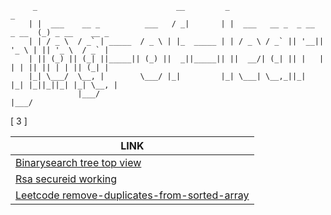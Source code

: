         
         _                               __         _                            _
        | |  ___    __ _          ___   / _|       | |  ___   __ _  _ __  _ __  (_) _ __    __ _
        | | / _ \  / _` | _____  / _ \ | |_  _____ | | / _ \ / _` || '__|| '_ \ | || '_ \  / _` |
        | || (_) || (_| ||_____|| (_) ||  _||_____|| ||  __/| (_| || |   | | | || || | | || (_| |
        |_| \___/  \__, |        \___/ |_|         |_| \___| \__,_||_|   |_| |_||_||_| |_| \__, |
                   |___/                                                                   |___/
        

[ 3 ]

| LINK |
|------|
|[Binarysearch tree top view](https://github.com/ravish0007/log-of-learning/tree/main/notes/notes-04-jan-2021.md#1---binarysearch-tree-top-view) |
|[Rsa secureid working](https://github.com/ravish0007/log-of-learning/tree/main/notes/notes-04-jan-2021.md#2---rsa-secureid-working) |
|[Leetcode remove-duplicates-from-sorted-array](https://github.com/ravish0007/log-of-learning/tree/main/notes/notes-02-jan-2021.md#1---leetcode-remove-duplicates-from-sorted-array) |
